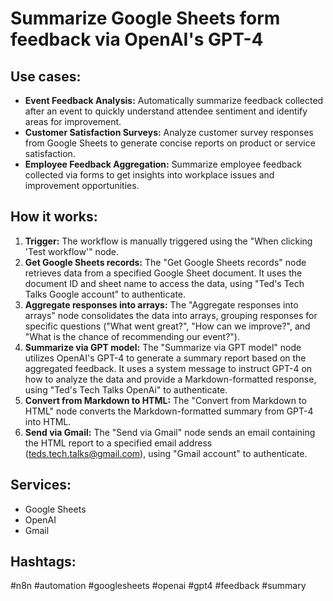 # Summarize Google Sheets form feedback via OpenAI's GPT-4

## Use cases:

- **Event Feedback Analysis:** Automatically summarize feedback collected after an event to quickly understand attendee sentiment and identify areas for improvement.
- **Customer Satisfaction Surveys:** Analyze customer survey responses from Google Sheets to generate concise reports on product or service satisfaction.
- **Employee Feedback Aggregation:** Summarize employee feedback collected via forms to get insights into workplace issues and improvement opportunities.

## How it works:

1.  **Trigger:** The workflow is manually triggered using the "When clicking 'Test workflow'" node.
2.  **Get Google Sheets records:** The "Get Google Sheets records" node retrieves data from a specified Google Sheet document.  It uses the document ID and sheet name to access the data, using "Ted's Tech Talks Google account" to authenticate.
3.  **Aggregate responses into arrays:** The "Aggregate responses into arrays" node consolidates the data into arrays, grouping responses for specific questions ("What went great?", "How can we improve?", and "What is the chance of recommending our event?").
4.  **Summarize via GPT model:** The "Summarize via GPT model" node utilizes OpenAI's GPT-4 to generate a summary report based on the aggregated feedback. It uses a system message to instruct GPT-4 on how to analyze the data and provide a Markdown-formatted response, using "Ted's Tech Talks OpenAi" to authenticate.
5.  **Convert from Markdown to HTML:** The "Convert from Markdown to HTML" node converts the Markdown-formatted summary from GPT-4 into HTML.
6.  **Send via Gmail:** The "Send via Gmail" node sends an email containing the HTML report to a specified email address (teds.tech.talks@gmail.com), using "Gmail account" to authenticate.

## Services:

-   Google Sheets
-   OpenAI
-   Gmail

## Hashtags:

#n8n #automation #googlesheets #openai #gpt4 #feedback #summary
